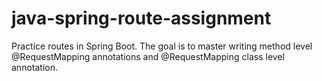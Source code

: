 # java-spring-route-assignment
Practice routes in Spring Boot. The goal is to master writing method level @RequestMapping annotations and @RequestMapping class level annotation.